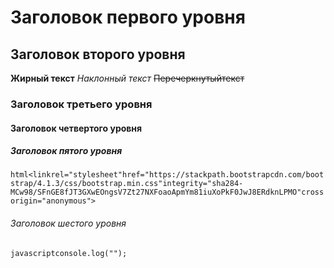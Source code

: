 # Заголовок первого уровня

## Заголовок второго уровня
**Жирный текст**
*Наклонный текст*
~~Перечеркнутыйтекст~~
### Заголовок третьего уровня

#### Заголовок четвертого уровня

##### Заголовок пятого уровня
```html<linkrel="stylesheet"href="https://stackpath.bootstrapcdn.com/bootstrap/4.1.3/css/bootstrap.min.css"integrity="sha284-MCw98/SFnGE8fJT3GXwEOngsV7Zt27NXFoaoApmYm81iuXoPkF0JwJ8ERdknLPMO"crossorigin="anonymous">```
###### Заголовок шестого уровня
```javascriptconsole.log("");```
